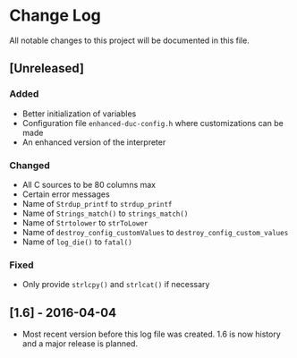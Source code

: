 # Change Log #
All notable changes to this project will be documented in this file.

## [Unreleased] ##
### Added ###
- Better initialization of variables
- Configuration file `enhanced-duc-config.h` where customizations can
  be made
- An enhanced version of the interpreter

### Changed ###
- All C sources to be 80 columns max
- Certain error messages
- Name of `Strdup_printf` to `strdup_printf`
- Name of `Strings_match()` to `strings_match()`
- Name of `Strtolower` to `strToLower`
- Name of `destroy_config_customValues` to `destroy_config_custom_values`
- Name of `log_die()` to `fatal()`

### Fixed ###
- Only provide `strlcpy()` and `strlcat()` if necessary

## [1.6] - 2016-04-04 ##
- Most recent version before this log file was created. 1.6 is now
  history and a major release is planned.

